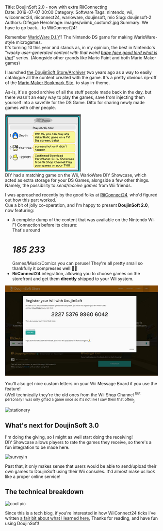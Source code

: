 Title: DoujinSoft 2.0 - now with extra RiiConnecting  
Date: 2019-07-07 00:00
Category: Software
Tags: nintendo, wii, wiiconnect24, riiconnect24, warioware, doujinsoft, mio
Slug: doujinsoft-2
Authors: Difegue
HeroImage: images/wiimb_custom2.jpg
Summary: We have to go back... to WiiConnect24!

Remember [WarioWare D.I.Y](https://en.wikipedia.org/wiki/WarioWare_D.I.Y.)? The Nintendo DS game for making WarioWare-style microgames.  
It's turning 10 this year and stands as, in my opinion, the best in Nintendo's "_wacky user-generated content with that weird [baby face good lord what is that](https://www.youtube.com/watch?v=q_Yd2gn37AM)_" series.  (Alongside other grands like Mario Paint and both Mario Maker games)  

I launched [the DoujinSoft Store/Archiver](https://diy.tvc-16.science/) two years ago as a way to easily catalogue all the content created with the game. It's a pretty obvious rip-off of the [Mario Maker Bookmark Site](https://supermariomakerbookmark.nintendo.net), to stay in-theme.  

As-is, it's a good archive of all the stuff people made back in the day, but there wasn't an easy way to play the games, save from injecting them yourself into a savefile for the DS Game. Ditto for sharing newly made games with other people.  

![pretty tongue-in-cheek there game](images/showcase.png)  
DIY had a matching game on the Wii, WarioWare DIY Showcase, which acted as extra storage for your DS Games, alongside a few other things. Namely, the possibility to _send/receive games_ from Wii friends.  

I was approached recently by the good folks at [RiiConnect24](https://rc24.xyz/), who'd figured out how this part worked.  
Cue a bit of jolly co-operation, and I'm happy to present **DoujinSoft 2.0**, now featuring:  

* A complete dump of the content that was available on the Nintendo Wi-Fi Connection before its closure:  
That's around <h1>_185 233‬_</h1> Games/Music/Comics you can peruse! They're all pretty small so thankfully it compresses well 👀💦  
* **RiiConnect24** integration, allowing you to choose games on the storefront and get them **directly** shipped to your Wii system.  

![look at that swanky modal](images/djsoft2.jpg)

You'll also get nice custom letters on your Wii Message Board if you use the feature!  
(Well technically they're the old ones from the Wii Shop Channel <sup>but personally I was only gifted a game once so it's not like I saw them that often</sup>)

![stationery](/images/wiimb_custom2.jpg)  

## What's next for DoujinSoft 3.0 

I'm doing the giving, so I might as well start doing the receiving!  
DIY Showcase allows players to rate the games they receive, so there's a fun integration to be made here.  

![surveyin](/images/survey.jpg)  

Past that, it only makes sense that users would be able to send/upload their own games to DoujinSoft using their Wii consoles. It'd almost make us look like a proper online service!  

## The technical breakdown  

![cool pic](/images/rc24.png)

Since this is a tech blog, if you're interested in how WiiConnect24 ticks I've written [a fair bit about what I learned here.](./doujinsoft-rc24.html) Thanks for reading, and have fun using DoujinSoft!
